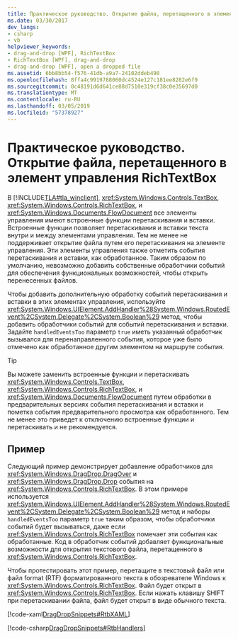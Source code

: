 ```yaml
---
title: Практическое руководство. Открытие файла, перетащенного в элемент управления RichTextBox
ms.date: 03/30/2017
dev_langs:
- csharp
- vb
helpviewer_keywords:
- drag-and-drop [WPF], RichTextBox
- RichTextBox [WPF], drag-and-drop
- drag-and-drop [WPF], open a dropped file
ms.assetid: 6bb8bb54-f576-41db-a9a7-24102ddeb490
ms.openlocfilehash: 8ffa4c9919788060dc4524e127c181ee8282e6f9
ms.sourcegitcommit: 0c48191d6d641ce88d7510e319cf38c0e35697d0
ms.translationtype: MT
ms.contentlocale: ru-RU
ms.lasthandoff: 03/05/2019
ms.locfileid: "57378927"
---
```

# <a name="how-to-open-a-file-that-is-dropped-on-a-richtextbox-control"></a>Практическое руководство. Открытие файла, перетащенного в элемент управления RichTextBox
В [!INCLUDE[TLA#tla_winclient](../../../../includes/tlasharptla-winclient-md.md)], <xref:System.Windows.Controls.TextBox>, <xref:System.Windows.Controls.RichTextBox>, и <xref:System.Windows.Documents.FlowDocument> все элементы управления имеют встроенные функции перетаскивания и вставки. Встроенные функции позволяет перетаскивания и вставки текста внутри и между элементами управления. Тем не менее не поддерживает открытие файла путем его перетаскивания на элементе управления. Эти элементы управления также отметить события перетаскивания и вставки, как обработанное. Таким образом по умолчанию, невозможно добавить собственные обработчики событий для обеспечения функциональных возможностей, чтобы открыть перенесенных файлов.  
  
 Чтобы добавить дополнительную обработку событий перетаскивания и вставки в этих элементах управления, используйте <xref:System.Windows.UIElement.AddHandler%28System.Windows.RoutedEvent%2CSystem.Delegate%2CSystem.Boolean%29> метод, чтобы добавить обработчики событий для событий перетаскивания и вставки. Задайте `handledEventsToo` параметр `true` иметь указанный обработчик вызывался для перенаправленного события, которое уже было отмечено как обработанное другим элементом на маршруте события.  
  
> [!TIP]
>  Вы можете заменить встроенные функции и перетаскивать <xref:System.Windows.Controls.TextBox>, <xref:System.Windows.Controls.RichTextBox>, и <xref:System.Windows.Documents.FlowDocument> путем обработки в предварительных версиях события перетаскивания и вставки и пометка события предварительного просмотра как обработанного. Тем не менее это приведет к отключению встроенные функции и перетаскивать и не рекомендуется.  
  
## <a name="example"></a>Пример  
 Следующий пример демонстрирует добавление обработчиков для <xref:System.Windows.DragDrop.DragOver> и <xref:System.Windows.DragDrop.Drop> события на <xref:System.Windows.Controls.RichTextBox>. В этом примере используется <xref:System.Windows.UIElement.AddHandler%28System.Windows.RoutedEvent%2CSystem.Delegate%2CSystem.Boolean%29> метод и наборы `handledEventsToo` параметр `true` таким образом, чтобы обработчики событий будет вызываться, даже если <xref:System.Windows.Controls.RichTextBox> помечает эти события как обработанные. Код в обработчик событий добавляет функциональные возможности для открытия текстового файла, перетащенного в <xref:System.Windows.Controls.RichTextBox>.  
  
 Чтобы протестировать этот пример, перетащите в текстовый файл или файл format (RTF) форматированного текста в обозревателе Windows к <xref:System.Windows.Controls.RichTextBox>. Файл будет открыт в <xref:System.Windows.Controls.RichTextBox>. Если нажать клавишу SHIFT при перетаскивании файла, файл будет открыт в виде обычного текста.  
  
 [!code-xaml[DragDropSnippets#RtbXAML](~/samples/snippets/csharp/VS_Snippets_Wpf/dragdropsnippets/cs/mainwindow.xaml#rtbxaml)]  
  
 [!code-csharp[DragDropSnippets#RtbHandlers](~/samples/snippets/csharp/VS_Snippets_Wpf/dragdropsnippets/cs/mainwindow.xaml.cs#rtbhandlers)]
 
